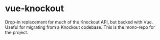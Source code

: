 # vue-knockout

Drop-in replacement for much of the Knockout API, but backed with Vue. Useful for migrating from a Knockout codebase. This is the mono-repo for the project.
